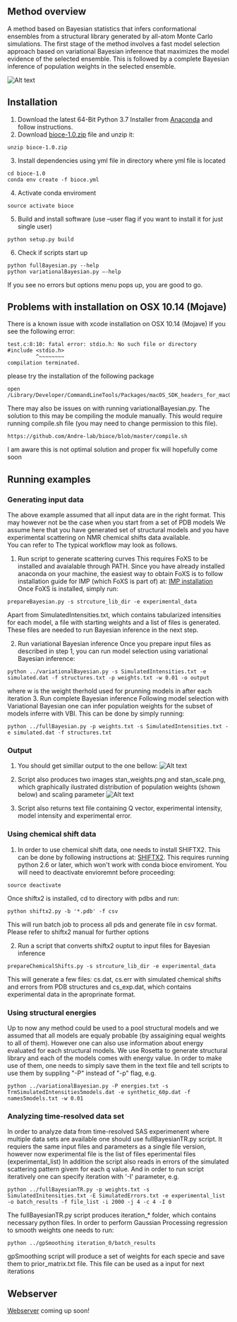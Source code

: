 ## Method overview

A method based on Bayesian statistics that infers conformational ensembles from a structural library generated by all-atom Monte
 Carlo simulations. The first stage of the method involves a fast model selection approach based on variational Bayesian inference
that maximizes the model evidence of the selected ensemble. This is followed by a complete Bayesian inference of population weights in the selected ensemble.

![Alt text](images/method_pipeline.png)

## Installation
1. Download the latest 64-Bit Python 3.7 Installer from [Anaconda](https://www.anaconda.com/distribution/) and follow instructions.
2. Download [bioce-1.0.zip](bioce-1.0.zip) file and unzip it:
```
unzip bioce-1.0.zip
```
3. Install dependencies using yml file in directory where yml file is located
```
cd bioce-1.0
conda env create -f bioce.yml
```
4. Activate conda enviroment
```
source activate bioce
```
5.	Build and install software (use –user flag if you want to install it for just single user)
```
python setup.py build
```
6. Check if scripts start up
```
python fullBayesian.py --help
python variationalBayesian.py –-help
```
If you see no errors but options menu pops up, you are good to go.

## Problems with installation on OSX 10.14 (Mojave)
There is a known issue with xcode installation on OSX 10.14 (Mojave)
If you see the following error:
```
test.c:8:10: fatal error: stdio.h: No such file or directory
#include <stdio.h>
         ^~~~~~~~~
compilation terminated.
```
please try the installation of the following package
```
open /Library/Developer/CommandLineTools/Packages/macOS_SDK_headers_for_macOS_10.14.pkg
```

There may also be issues on with running variationalBayesian.py. 
The solution to this may be compiling the module manually. 
This would require running compile.sh file (you may need to change permission to this file). 
```
https://github.com/Andre-lab/bioce/blob/master/compile.sh
```
I am aware this is not optimal solution and proper fix will hopefully come soon 


## Running examples

### Generating input data

The above example assumed that all input data are in the right format. This may however not be the case when you start from a set of PDB models
We assume here that you have generated set of structural models and you have experimental scattering on NMR chemical shifts data available.\
You can refer to The typical workflow may look as follows.

1. Run script to generate scattering curves
This requires FoXS to be installed and avaialable through PATH.
Since you have already installed anaconda on your machine,
the easiest way to obtain FoXS is to follow installation guide for IMP (which FoXS is part of)
at: [IMP installation](https://integrativemodeling.org/download-anaconda.html)
Once FoXS is installed, simply run:
```
prepareBayesian.py -s strcuture_lib_dir -e experimental_data
```
Apart from SimulatedIntensities.txt, which contains tabularized intensities for each model,
a file with starting weights and a list of files is generated. These files are needed
to run Bayesian inference in the next step.

2. Run variational Bayesian inference
Once you prepare input files as described in step 1, you can run model selection using variational Bayesian inference:
```
python ../variationalBayesian.py -s SimulatedIntensities.txt -e simulated.dat -f structures.txt -p weights.txt -w 0.01 -o output
```
where w is the weight therhold used for prunning models in after each iteration
3. Run complete Bayesian inference
Following model selection with Variational Bayesian one can infer population weights for the subset of models inferre with VBI.
This can be done by simply running:
```
python ../fullBayesian.py -p weights.txt -s SimulatedIntensities.txt -e simulated.dat -f structures.txt
```
### Output
1. You should get simillar output to the one bellow:
![Alt text](images/stan_output.png)
2. Script also produces two images stan_weights.png and stan_scale.png,
which graphically ilustrated distribution of population weights (shown below) and scaling parameter
![Alt text](images/stan_weights.png)

3. Script also returns text file containing Q vector, experimental intensity,
model intensity and experimental error.

### Using chemical shift data
1. In order to use chemical shift data, one needs to install SHIFTX2. This can be done by following instructions at:
[SHIFTX2](http://www.shiftx2.ca/download.html). This requires running python 2.6 or later, which won't work with
conda bioce enviroment. You will need to deactivate envioremnt before proceeding:
```
source deactivate
```
Once shiftx2 is installed, cd to directory with pdbs and run:
```
python shiftx2.py -b '*.pdb' -f csv
```
This will run batch job to process all pds and generate file in csv format. Please refer to shiftx2 manual for further options

2. Run a script that converts shiftx2 ouptut to input files for Bayesian inference
```
prepareChemicalShifts.py -s strcuture_lib_dir -e experimental_data
```
This will generate a few files: cs.dat, cs.err with simulated chemical shifts and
errors from PDB structures and cs_exp.dat, which contains experimental data in the aproprinate format.

### Using structural energies
Up to now any method could be used to a pool structural models and we assumed that
all models are equaly probable (by assaigining equal weights to all of them).
However one can also use information about energy evaluated for each structural models.
We use Rosetta to generate structural library and each of the models comes with energy value.
In order to make use of them, one needs to simply save them in the text file and tell scripts
to use them by suppling "-P" instead of "-p" flag, e.g.
```
python ../variationalBayesian.py -P energies.txt -s TrmSimulatedIntensities5models.dat -e synthetic_60p.dat -f names5models.txt -w 0.01
```


### Analyzing time-resolved data set
In order to analyze data from time-resolved SAS experimenent where multiple data sets are available one should use fullBayesianTR.py script. 
It requiers the same input files and parameters as a single file version, however now experimental file is the list of files eperimental files (experimental_list)
In addition the script also reads in errors of the simulated scattering pattern givem for each q value. And in order to run script iteratively 
one can specify iteration with '-I' parameter, e.g. 
```
python ../fullBayesianTR.py -p weights.txt -s SimulatedInitensities.txt -E SimulatedErrors.txt -e experimental_list -o batch_results -f file_list -i 2000 -j 4 -c 4 -I 0
```
The fullBayesianTR.py script produces iteration_* folder, which contains necessary python files. In order to perform Gaussian Processing regression to smooth weights 
one needs to run:  
```
python ../gpSmoothing iteration_0/batch_results
```
gpSmoothing script will produce a set of weights for each specie and save them to prior_matrix.txt file. 
This file can be used as a input for next iterations 

## Webserver
[Webserver](webserver.md) coming up soon!